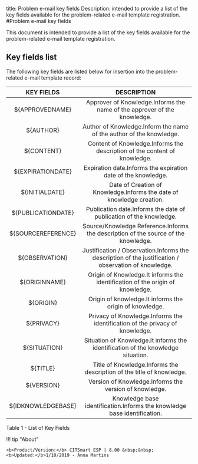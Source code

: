 title: Problem e-mail key fields
Description: intended to provide a list of the key fields available for the problem-related e-mail template registration.
#Problem e-mail key fields

This document is intended to provide a list of the key fields available for the
problem-related e-mail template registration.

Key fields list
-------------------

The following key fields are listed below for insertion into the problem-related
e-mail template record:

|     KEY FIELDS     |                                              DESCRIPTION                                             |
|:------------------:|:----------------------------------------------------------------------------------------------------:|
|   ${APPROVEDNAME}  |               Approver of Knowledge.Informs the name of the approver of the knowledge.               |
|      ${AUTHOR}     |                  Author of Knowledge.Inform the name of the author of the knowledge.                 |
|     ${CONTENT}     |               Content of Knowledge.Informs the description of the content of knowledge.              |
|  ${EXPIRATIONDATE} |                     Expiration date.Informs the expiration date of the knowledge.                    |
|   ${INITIALDATE}   |                 Date of Creation of Knowledge.Informs the date of knowledge creation.                |
| ${PUBLICATIONDATE} |                  Publication date.Informs the date of publication of the knowledge.                  |
| ${SOURCEREFERENCE} |          Source/Knowledge Reference.Informs the description of the source of the knowledge.          |
|   ${OBSERVATION}   | Justification / Observation.Informs the description of the justification / observation of knowledge. |
|    ${ORIGINNAME}   |             Origin of Knowledge.It informs the identification of the origin of knowledge.            |
|      ${ORIGIN}     |                        Origin of knowledge.It informs the origin of knowledge.                       |
|     ${PRIVACY}     |             Privacy of Knowledge.Informs the identification of the privacy of knowledge.             |
|    ${SITUATION}    |           Situation of Knowledge.It informs the identification of the knowledge situation.           |
|      ${TITLE}      |                 Title of Knowledge.Informs the description of the title of knowledge.                |
|     ${VERSION}     |                        Version of Knowledge.Informs the version of knowledge.                        |
| ${IDKNOWLEDGEBASE} |               Knowledge base identification.Informs the knowledge base identification.               |

Table 1 - List of Key Fields

!!! tip "About"

    <b>Product/Version:</b> CITSmart ESP | 8.00 &nbsp;&nbsp;
    <b>Updated:</b>1/10/2019 - Anna Martins

